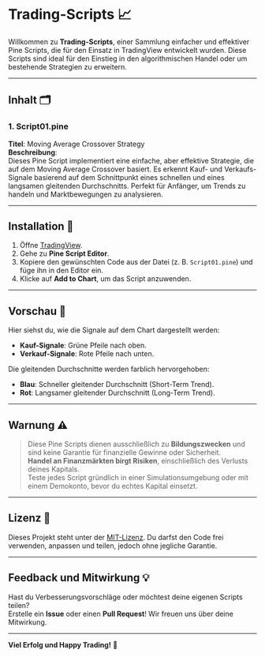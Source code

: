 # Trading-Scripts 📈  
Willkommen zu **Trading-Scripts**, einer Sammlung einfacher und effektiver Pine Scripts, die für den Einsatz in TradingView entwickelt wurden. Diese Scripts sind ideal für den Einstieg in den algorithmischen Handel oder um bestehende Strategien zu erweitern.

---

## Inhalt 🗂️

### 1. Script01.pine  
**Titel**: Moving Average Crossover Strategy  
**Beschreibung**:  
Dieses Pine Script implementiert eine einfache, aber effektive Strategie, die auf dem Moving Average Crossover basiert. Es erkennt Kauf- und Verkaufs-Signale basierend auf dem Schnittpunkt eines schnellen und eines langsamen gleitenden Durchschnitts. Perfekt für Anfänger, um Trends zu handeln und Marktbewegungen zu analysieren.

---

## Installation 🚀

1. Öffne [TradingView](https://www.tradingview.com/).
2. Gehe zu **Pine Script Editor**.
3. Kopiere den gewünschten Code aus der Datei (z. B. `Script01.pine`) und füge ihn in den Editor ein.
4. Klicke auf **Add to Chart**, um das Script anzuwenden.

---

## Vorschau 🎨

Hier siehst du, wie die Signale auf dem Chart dargestellt werden:  
- **Kauf-Signale**: Grüne Pfeile nach oben.  
- **Verkauf-Signale**: Rote Pfeile nach unten.  

Die gleitenden Durchschnitte werden farblich hervorgehoben:  
- **Blau**: Schneller gleitender Durchschnitt (Short-Term Trend).  
- **Rot**: Langsamer gleitender Durchschnitt (Long-Term Trend).

---

## Warnung ⚠️  

> Diese Pine Scripts dienen ausschließlich zu **Bildungszwecken** und sind keine Garantie für finanzielle Gewinne oder Sicherheit.  
> **Handel an Finanzmärkten birgt Risiken**, einschließlich des Verlusts deines Kapitals.  
> Teste jedes Script gründlich in einer Simulationsumgebung oder mit einem Demokonto, bevor du echtes Kapital einsetzt.

---

## Lizenz 📜  

Dieses Projekt steht unter der [MIT-Lizenz](LICENSE). Du darfst den Code frei verwenden, anpassen und teilen, jedoch ohne jegliche Garantie.  

---

## Feedback und Mitwirkung 💡  

Hast du Verbesserungsvorschläge oder möchtest deine eigenen Scripts teilen?  
Erstelle ein **Issue** oder einen **Pull Request**! Wir freuen uns über deine Mitwirkung.  

---

**Viel Erfolg und Happy Trading!** 🚀  
